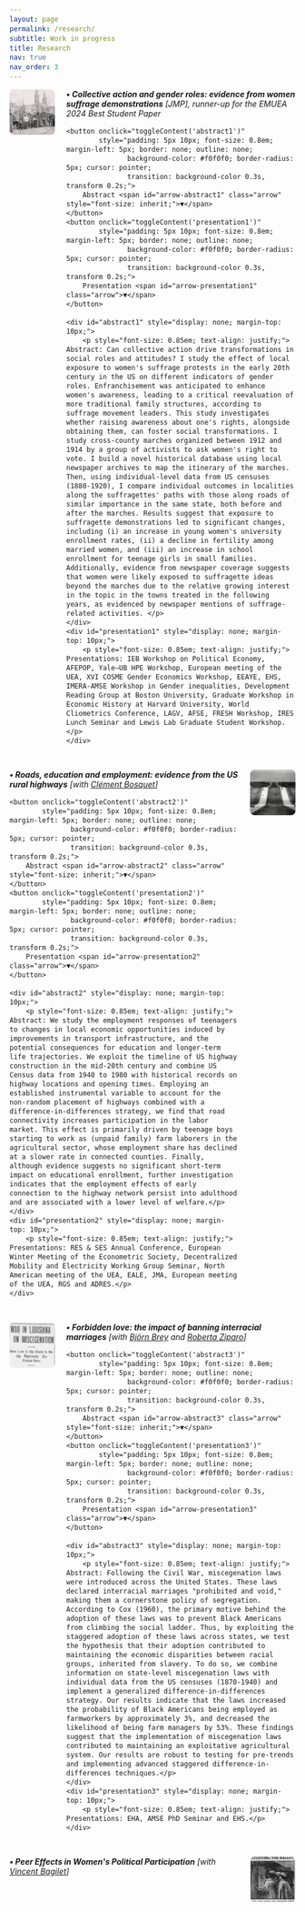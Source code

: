```yaml
---
layout: page
permalink: /research/
subtitle: Work in progress
title: Research
nav: true
nav_order: 3
---
```


<!-- Projet 1 - Image à gauche -->
<div style="display: flex; align-items: flex-start; margin-bottom: 30px;">
  <img src="/assets/img/suffrae_marche.jpg" style="width: 80px; height: 80px; object-fit: cover; margin-right: 20px; flex-shrink: 0; border-radius: 8px;" alt="Suffrage research">
  <div style="flex: 1;">
    <h6 style="margin: 0 0 10px 0;"><strong>• Collective action and gender roles: evidence from women suffrage demonstrations</strong> [JMP], runner-up for the EMUEA 2024 Best Student Paper</h6>
    
    <button onclick="toggleContent('abstract1')" 
            style="padding: 5px 10px; font-size: 0.8em; margin-left: 5px; border: none; outline: none; 
                   background-color: #f0f0f0; border-radius: 5px; cursor: pointer; 
                   transition: background-color 0.3s, transform 0.2s;">
        Abstract <span id="arrow-abstract1" class="arrow" style="font-size: inherit;">▼</span>
    </button>
    <button onclick="toggleContent('presentation1')" 
            style="padding: 5px 10px; font-size: 0.8em; margin-left: 5px; border: none; outline: none; 
                   background-color: #f0f0f0; border-radius: 5px; cursor: pointer; 
                   transition: background-color 0.3s, transform 0.2s;">
        Presentation <span id="arrow-presentation1" class="arrow">▼</span>
    </button>

    <div id="abstract1" style="display: none; margin-top: 10px;">
        <p style="font-size: 0.85em; text-align: justify;"> Abstract: Can collective action drive transformations in social roles and attitudes? I study the effect of local exposure to women's suffrage protests in the early 20th century in the US on different indicators of gender roles. Enfranchisement was anticipated to enhance women's awareness, leading to a critical reevaluation of more traditional family structures, according to suffrage movement leaders. This study investigates whether raising awareness about one's rights, alongside obtaining them, can foster social transformations. I study cross-county marches organized between 1912 and 1914 by a group of activists to ask women's right to vote. I build a novel historical database using local newspaper archives to map the itinerary of the marches. Then, using individual-level data from US censuses (1880-1920), I compare individual outcomes in localities along the suffragettes' paths with those along roads of similar importance in the same state, both before and after the marches. Results suggest that exposure to suffragette demonstrations led to significant changes, including (i) an increase in young women's university enrollment rates, (ii) a decline in fertility among married women, and (iii) an increase in school enrollment for teenage girls in small families. Additionally, evidence from newspaper coverage suggests that women were likely exposed to suffragette ideas beyond the marches due to the relative growing interest in the topic in the towns treated in the following years, as evidenced by newspaper mentions of suffrage-related activities. </p>
    </div>
    <div id="presentation1" style="display: none; margin-top: 10px;">
        <p style="font-size: 0.85em; text-align: justify;"> Presentations: IEB Workshop on Political Economy, AFEPOP, Yale–UB HPE Workshop, European meeting of the UEA, XVI COSME Gender Economics Workshop, EEAYE, EHS, IMERA-AMSE Workshop in Gender inequalities, Development Reading Group at Boston University, Graduate Workshop in Economic History at Harvard University, World Cliometrics Conference, LAGV, AFSE, FRESH Workshop, IRES Lunch Seminar and Lewis Lab Graduate Student Workshop.</p>
    </div>
  </div>
</div>

<!-- Projet 2 - Image à droite -->
<div style="display: flex; align-items: flex-start; margin-bottom: 30px; flex-direction: row-reverse;">
  <img src="/assets/img/highway.PNG" style="width: 80px; height: 80px; object-fit: cover; margin-left: 20px; flex-shrink: 0; border-radius: 8px;" alt="Highways research">
  <div style="flex: 1;">
    <h6 style="margin: 0 0 10px 0;"><strong>• Roads, education and employment: evidence from the US rural highways</strong> [with <a href="https://sites.google.com/site/clementbosquet/">Clément Bosquet</a>]</h6>

    <button onclick="toggleContent('abstract2')" 
            style="padding: 5px 10px; font-size: 0.8em; margin-left: 5px; border: none; outline: none; 
                   background-color: #f0f0f0; border-radius: 5px; cursor: pointer; 
                   transition: background-color 0.3s, transform 0.2s;">
        Abstract <span id="arrow-abstract2" class="arrow" style="font-size: inherit;">▼</span>
    </button>
    <button onclick="toggleContent('presentation2')" 
            style="padding: 5px 10px; font-size: 0.8em; margin-left: 5px; border: none; outline: none; 
                   background-color: #f0f0f0; border-radius: 5px; cursor: pointer; 
                   transition: background-color 0.3s, transform 0.2s;">
        Presentation <span id="arrow-presentation2" class="arrow">▼</span>
    </button>

    <div id="abstract2" style="display: none; margin-top: 10px;">
        <p style="font-size: 0.85em; text-align: justify;"> Abstract: We study the employment responses of teenagers to changes in local economic opportunities induced by improvements in transport infrastructure, and the potential consequences for education and longer-term life trajectories. We exploit the timeline of US highway construction in the mid-20th century and combine US Census data from 1940 to 1980 with historical records on highway locations and opening times. Employing an established instrumental variable to account for the non-random placement of highways combined with a difference-in-differences strategy, we find that road connectivity increases participation in the labor market. This effect is primarily driven by teenage boys starting to work as (unpaid family) farm laborers in the agricultural sector, whose employment share has declined at a slower rate in connected counties. Finally, although evidence suggests no significant short-term impact on educational enrollment, further investigation indicates that the employment effects of early connection to the highway network persist into adulthood and are associated with a lower level of welfare.</p>
    </div>
    <div id="presentation2" style="display: none; margin-top: 10px;">
        <p style="font-size: 0.85em; text-align: justify;"> Presentations: RES & SES Annual Conference, European Winter Meeting of the Econometric Society, Decentralized Mobility and Electricity Working Group Seminar, North American meeting of the UEA, EALE, JMA, European meeting of the UEA, RGS and ADRES.</p>
    </div>
  </div>
</div>

<!-- Projet 3 - Image à gauche -->
<div style="display: flex; align-items: flex-start; margin-bottom: 30px;">
  <img src="/assets/img/miscegenation.PNG" style="width: 80px; height: 80px; object-fit: cover; margin-right: 20px; flex-shrink: 0; border-radius: 8px;" alt="Interracial marriage research">
  <div style="flex: 1;">
    <h6 style="margin: 0 0 10px 0;"><strong>• Forbidden love: the impact of banning interracial marriages</strong> [with <a href="https://sites.google.com/view/bjoernbrey/home">Björn Brey</a> and <a href="https://sites.google.com/site/rziparo/">Roberta Ziparo</a>]</h6>

    <button onclick="toggleContent('abstract3')" 
            style="padding: 5px 10px; font-size: 0.8em; margin-left: 5px; border: none; outline: none; 
                   background-color: #f0f0f0; border-radius: 5px; cursor: pointer; 
                   transition: background-color 0.3s, transform 0.2s;">
        Abstract <span id="arrow-abstract3" class="arrow" style="font-size: inherit;">▼</span>
    </button>
    <button onclick="toggleContent('presentation3')" 
            style="padding: 5px 10px; font-size: 0.8em; margin-left: 5px; border: none; outline: none; 
                   background-color: #f0f0f0; border-radius: 5px; cursor: pointer; 
                   transition: background-color 0.3s, transform 0.2s;">
        Presentation <span id="arrow-presentation3" class="arrow">▼</span>
    </button>

    <div id="abstract3" style="display: none; margin-top: 10px;">
        <p style="font-size: 0.85em; text-align: justify;"> Abstract: Following the Civil War, miscegenation laws were introduced across the United States. These laws declared interracial marriages "prohibited and void," making them a cornerstone policy of segregation. According to Cox (1960), the primary motive behind the adoption of these laws was to prevent Black Americans from climbing the social ladder. Thus, by exploiting the staggered adoption of these laws across states, we test the hypothesis that their adoption contributed to maintaining the economic disparities between racial groups, inherited from slavery. To do so, we combine information on state-level miscegenation laws with individual data from the US censuses (1870-1940) and implement a generalized difference-in-differences strategy. Our results indicate that the laws increased the probability of Black Americans being employed as farmworkers by approximately 3%, and decreased the likelihood of being farm managers by 53%. These findings suggest that the implementation of miscegenation laws contributed to maintaining an exploitative agricultural system. Our results are robust to testing for pre-trends and implementing advanced staggered difference-in-differences techniques.</p>
    </div>
    <div id="presentation3" style="display: none; margin-top: 10px;">
        <p style="font-size: 0.85em; text-align: justify;"> Presentations: EHA, AMSE PhD Seminar and EHS.</p>
    </div>
  </div>
</div>

<!-- Projet 4 - Image à droite -->
<div style="display: flex; align-items: flex-start; margin-bottom: 30px; flex-direction: row-reverse;">
  <img src="/assets/img/women_voter.png" style="width: 80px; height: 80px; object-fit: cover; margin-left: 20px; flex-shrink: 0; border-radius: 8px;" alt="Political participation research">
  <div style="flex: 1;">
    <h6 style="margin: 0 0 10px 0;"><strong>• Peer Effects in Women's Political Participation</strong> [with <a href="https://vincentbagilet.github.io/">Vincent Bagilet</a>]</h6>
  </div>
</div>

<script>
function toggleContent(contentId) {
    var content = document.getElementById(contentId);
    var arrow = document.getElementById('arrow-' + contentId);
    if (content.style.display === "none") {
        content.style.display = "block";
        arrow.textContent = "▲";
    } else {
        content.style.display = "none";
        arrow.textContent = "▼";
    }
}
</script>
